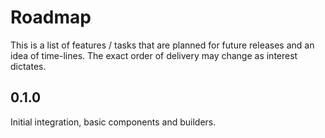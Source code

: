 Roadmap
=======

This is a list of features / tasks that are planned for future releases and
an idea of time-lines. The exact order of delivery may change as interest dictates.

## 0.1.0

Initial integration, basic components and builders.



